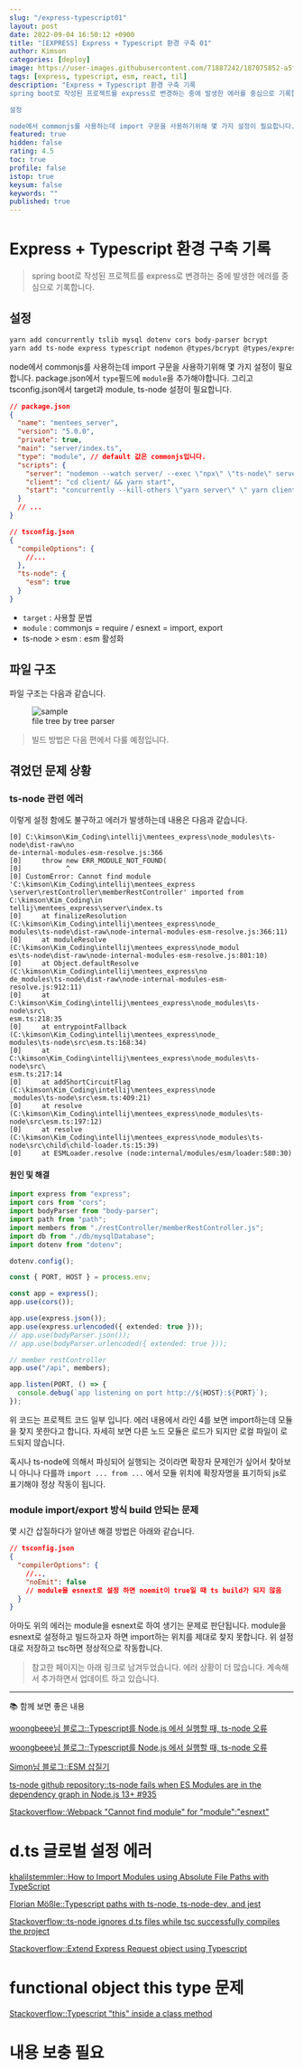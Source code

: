 ```yaml
---
slug: "/express-typescript01"
layout: post
date: 2022-09-04 16:50:12 +0900
title: "[EXPRESS] Express + Typescript 환경 구축 01"
author: Kimson
categories: [deploy]
image: https://user-images.githubusercontent.com/71887242/187075852-a5f21ed6-667f-4b0c-bdfe-07451e55e96f.png
tags: [express, typescript, esm, react, til]
description: "Express + Typescript 환경 구축 기록
spring boot로 작성된 프로젝트를 express로 변경하는 중에 발생한 에러를 중심으로 기록합니다.

설정

node에서 commonjs를 사용하는데 import 구문을 사용하기위해 몇 가지 설정이 필요합니다. package.json에서 `type`필드에 `module`을 추가해야합니다. 그리고 tsconfig.json에서 target과 module, ts-node 설정이 필요합니다."
featured: true
hidden: false
rating: 4.5
toc: true
profile: false
istop: true
keysum: false
keywords: ""
published: true
---
```


# Express + Typescript 환경 구축 기록

> spring boot로 작성된 프로젝트를 express로 변경하는 중에 발생한 에러를 중심으로 기록합니다.

## 설정

```bash
yarn add concurrently tslib mysql dotenv cors body-parser bcrypt
yarn add ts-node express typescript nodemon @types/bcrypt @types/express @types/node -D
```

node에서 commonjs를 사용하는데 import 구문을 사용하기위해 몇 가지 설정이 필요합니다. package.json에서 `type`필드에 `module`을 추가해야합니다. 그리고 tsconfig.json에서 target과 module, ts-node 설정이 필요합니다.

```json
// package.json
{
  "name": "mentees_server",
  "version": "5.0.0",
  "private": true,
  "main": "server/index.ts",
  "type": "module", // default 값은 commonjs입니다.
  "scripts": {
    "server": "nodemon --watch server/ --exec \"npx\" \"ts-node\" server/index.ts",
    "client": "cd client/ && yarn start",
    "start": "concurrently --kill-others \"yarn server\" \" yarn client\""
  }
  // ...
}
```

```json
// tsconfig.json
{
  "compileOptions": {
    //...
  },
  "ts-node": {
    "esm": true
  }
}
```

- `target` : 사용할 문법
- `module` : commonjs = require / esnext = import, export
- ts-node > esm : esm 활성화

## 파일 구조

파일 구조는 다음과 같습니다.

<figure class="text-center">
<span class="w-inline-block">
   <img src="https://user-images.githubusercontent.com/71887242/188854754-9e16f266-2450-4522-93cf-4c2d526b8f5a.png" alt="sample" title="sample">
   <figcaption>file tree by tree parser</figcaption>
</span>
</figure>

> 빌드 방법은 다음 편에서 다룰 예정입니다.

## 겪었던 문제 상황

### ts-node 관련 에러

이렇게 설정 함에도 불구하고 에러가 발생하는데 내용은 다음과 같습니다.

```text
[0] C:\kimson\Kim_Coding\intellij\mentees_express\node_modules\ts-node\dist-raw\no
de-internal-modules-esm-resolve.js:366
[0]     throw new ERR_MODULE_NOT_FOUND(
[0]           ^
[0] CustomError: Cannot find module 'C:\kimson\Kim_Coding\intellij\mentees_express
\server\restController\memberRestController' imported from C:\kimson\Kim_Coding\in
tellij\mentees_express\server\index.ts
[0]     at finalizeResolution (C:\kimson\Kim_Coding\intellij\mentees_express\node_
modules\ts-node\dist-raw\node-internal-modules-esm-resolve.js:366:11)
[0]     at moduleResolve (C:\kimson\Kim_Coding\intellij\mentees_express\node_modul
es\ts-node\dist-raw\node-internal-modules-esm-resolve.js:801:10)
[0]     at Object.defaultResolve (C:\kimson\Kim_Coding\intellij\mentees_express\no
de_modules\ts-node\dist-raw\node-internal-modules-esm-resolve.js:912:11)
[0]     at C:\kimson\Kim_Coding\intellij\mentees_express\node_modules\ts-node\src\
esm.ts:218:35
[0]     at entrypointFallback (C:\kimson\Kim_Coding\intellij\mentees_express\node_
modules\ts-node\src\esm.ts:168:34)
[0]     at C:\kimson\Kim_Coding\intellij\mentees_express\node_modules\ts-node\src\
esm.ts:217:14
[0]     at addShortCircuitFlag (C:\kimson\Kim_Coding\intellij\mentees_express\node
_modules\ts-node\src\esm.ts:409:21)
[0]     at resolve (C:\kimson\Kim_Coding\intellij\mentees_express\node_modules\ts-
node\src\esm.ts:197:12)
[0]     at resolve (C:\kimson\Kim_Coding\intellij\mentees_express\node_modules\ts-
node\src\child\child-loader.ts:15:39)
[0]     at ESMLoader.resolve (node:internal/modules/esm/loader:580:30)
```

#### 원인 및 해결

```typescript
import express from "express";
import cors from "cors";
import bodyParser from "body-parser";
import path from "path";
import members from "./restController/memberRestController.js";
import db from "./db/mysqlDatabase";
import dotenv from "dotenv";

dotenv.config();

const { PORT, HOST } = process.env;

const app = express();
app.use(cors());

app.use(express.json());
app.use(express.urlencoded({ extended: true }));
// app.use(bodyParser.json());
// app.use(bodyParser.urlencoded({ extended: true }));

// member restController
app.use("/api", members);

app.listen(PORT, () => {
  console.debug(`app listening on port http://${HOST}:${PORT}`);
});
```

위 코드는 프로젝트 코드 일부 입니다. 에러 내용에서 라인 4를 보면 import하는데 모듈을 찾지 못한다고 합니다. 자세히 보면 다른 노드 모듈은 로드가 되지만 로컬 파일이 로드되지 않습니다.

혹시나 ts-node에 의해서 파싱되어 실행되는 것이라면 확장자 문제인가 싶어서 찾아보니 아니나 다를까 `import ... from ...` 에서 모듈 위치에 확장자명을 표기하되 js로 표기해야 정상 작동이 됩니다.

### module import/export 방식 build 안되는 문제

몇 시간 삽질하다가 알아낸 해결 방법은 아래와 같습니다.

```json
// tsconfig.json
{
  "compilerOptions": {
    //..,
    "noEmit": false
    // module을 esnext로 설정 하면 noemit이 true일 때 ts build가 되지 않음
  }
}
```

아마도 위의 에러는 module을 esnext로 하여 생기는 문제로 판단됩니다. module을 esnext로 설정하고 빌드하고자 하면 import하는 위치를 제대로 찾지 못합니다. 위 설정대로 저장하고 tsc하면 정상적으로 작동합니다.

> 참고한 페이지는 아래 링크로 남겨두었습니다.
> 에러 상황이 더 많습니다. 계속해서 추가하면서 업데이트 하고 있습니다.

---

📚 함께 보면 좋은 내용

[woongbeee님 블로그::Typescript를 Node.js 에서 실행할 때, ts-node 오류](https://velog.io/@woongbeee/Typescript%EB%A5%BC-Node.js-%EC%97%90%EC%84%9C-%EC%8B%A4%ED%96%89%ED%95%A0-%EB%95%8C-ts-node-%EC%98%A4%EB%A5%98)

[woongbeee님 블로그::Typescript를 Node.js 에서 실행할 때, ts-node 오류](https://devblog.kakaostyle.com/ko/2022-04-09-1-esm-problem/)

[Simon님 블로그::ESM 삽질기](https://velog.io/@woongbeee/Typescript%EB%A5%BC-Node.js-%EC%97%90%EC%84%9C-%EC%8B%A4%ED%96%89%ED%95%A0-%EB%95%8C-ts-node-%EC%98%A4%EB%A5%98)

[ts-node github repository::ts-node fails when ES Modules are in the dependency graph in Node.js 13+ \#935](https://github.com/TypeStrong/ts-node/issues/935)

[Stackoverflow::Webpack "Cannot find module" for "module"\:"esnext"](https://stackoverflow.com/questions/53803534/webpack-cannot-find-module-for-module-esnext)

# d.ts 글로벌 설정 에러

[khalilstemmler::How to Import Modules using Absolute File Paths with TypeScript](https://khalilstemmler.com/blogs/typescript/absolute-file-path/)

[Florian Mößle::Typescript paths with ts-node, ts-node-dev, and jest](https://medium.com/@fmoessle/typescript-paths-with-ts-node-ts-node-dev-and-jest-671deacf6428)

[Stackoverflow::ts-node ignores d.ts files while tsc successfully compiles the project](https://stackoverflow.com/questions/51610583/ts-node-ignores-d-ts-files-while-tsc-successfully-compiles-the-project)

[Stackoverflow::Extend Express Request object using Typescript](https://stackoverflow.com/questions/37377731/extend-express-request-object-using-typescript)

# functional object this type 문제

[Stackoverflow::Typescript "this" inside a class method](https://stackoverflow.com/questions/16157839/typescript-this-inside-a-class-method)

# 내용 보충 필요
